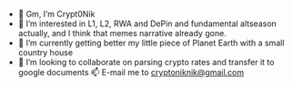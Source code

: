 - 👋 Gm, I’m Crypt0Nik
- 👀 I’m interested in L1, L2, RWA and DePin and fundamental altseason actually, and I think that memes narrative already gone.
- 🌱 I’m currently getting better my little piece of Planet Earth with a small country house 
- 💞️ I’m looking to collaborate on parsing crypto rates and transfer it to google documents
📫 E-mail me to cryptoniknik@gmail.com

